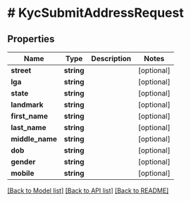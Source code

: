 # # KycSubmitAddressRequest

## Properties

Name | Type | Description | Notes
------------ | ------------- | ------------- | -------------
**street** | **string** |  | [optional]
**lga** | **string** |  | [optional]
**state** | **string** |  | [optional]
**landmark** | **string** |  | [optional]
**first_name** | **string** |  | [optional]
**last_name** | **string** |  | [optional]
**middle_name** | **string** |  | [optional]
**dob** | **string** |  | [optional]
**gender** | **string** |  | [optional]
**mobile** | **string** |  | [optional]

[[Back to Model list]](../../README.md#models) [[Back to API list]](../../README.md#endpoints) [[Back to README]](../../README.md)
